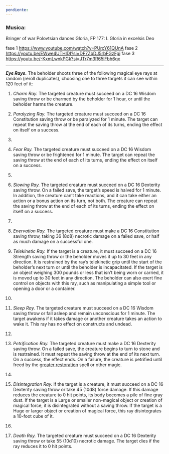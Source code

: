 ```yaml
---
pendiente:
---
```



### Musica: 

Bringer of war
Polovtsian dances
Gloria, FP 177: I. Gloria in excelsis Deo

fase 1 <https://www.youtube.com/watch?v=PUrcY61QUnA>
fase 2 <https://youtu.be/EWwe4UTHlDI?si=DF7ZbDJ5rbFGzFgj>
fase 3 <https://youtu.be/-KxmLwnkPGk?si=JTr7m3R65lFbh6qx>

- - -

**_Eye Rays._** The beholder shoots three of the following magical eye rays at random (reroll duplicates), choosing one to three targets it can see within 120 feet of it:

1. _Charm Ray._ The targeted creature must succeed on a DC 16 Wisdom saving throw or be charmed by the beholder for 1 hour, or until the beholder harms the creature.

1. _Paralyzing Ray._ The targeted creature must succeed on a DC 16 Constitution saving throw or be paralyzed for 1 minute. The target can repeat the saving throw at the end of each of its turns, ending the effect on itself on a success.
2. 
3. _Fear Ray._ The targeted creature must succeed on a DC 16 Wisdom saving throw or be frightened for 1 minute. The target can repeat the saving throw at the end of each of its turns, ending the effect on itself on a success.
4. 
5. _Slowing Ray._ The targeted creature must succeed on a DC 16 Dexterity saving throw. On a failed save, the target’s speed is halved for 1 minute. In addition, the creature can’t take reactions, and it can take either an action or a bonus action on its turn, not both. The creature can repeat the saving throw at the end of each of its turns, ending the effect on itself on a success.
6. 
7. _Enervation Ray._ The targeted creature must make a DC 16 Constitution saving throw, taking 36 (8d8) necrotic damage on a failed save, or half as much damage on a successful one.

2. _Telekinetic Ray._ If the target is a creature, it must succeed on a DC 16 Strength saving throw or the beholder moves it up to 30 feet in any direction. It is restrained by the ray’s telekinetic grip until the start of the beholder’s next turn or until the beholder is incapacitated. If the target is an object weighing 300 pounds or less that isn’t being worn or carried, it is moved up to 30 feet in any direction. The beholder can also exert fine control on objects with this ray, such as manipulating a simple tool or opening a door or a container.
3. 
4. _Sleep Ray._ The targeted creature must succeed on a DC 16 Wisdom saving throw or fall asleep and remain unconscious for 1 minute. The target awakens if it takes damage or another creature takes an action to wake it. This ray has no effect on constructs and undead.
5. 
6. _Petrification Ray._ The targeted creature must make a DC 16 Dexterity saving throw. On a failed save, the creature begins to turn to stone and is restrained. It must repeat the saving throw at the end of its next turn. On a success, the effect ends. On a failure, the creature is petrified until freed by the [greater restoration](https://www.skullsplitterdice.com/pages/dnd5e-greater-restoration "greater restoration") spell or other magic.
7. 
8. _Disintegration Ray._ If the target is a creature, it must succeed on a DC 16 Dexterity saving throw or take 45 (10d8) force damage. If this damage reduces the creature to 0 hit points, its body becomes a pile of fine gray dust. If the target is a Large or smaller non-magical object or creation of magical force, it is disintegrated without a saving throw. If the target is a Huge or larger object or creation of magical force, this ray disintegrates a 10-foot cube of it.
9. 
10. _Death Ray._ The targeted creature must succeed on a DC 16 Dexterity saving throw or take 55 (10d10) necrotic damage. The target dies if the ray reduces it to 0 hit points.
